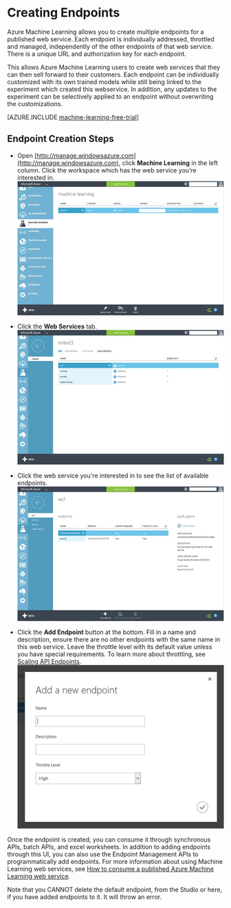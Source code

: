 <properties 
	pageTitle="Creating web service endpoints in Machine Learning | Microsoft Azure" 
	description="Creating web service endpoints in Azure Machine Learning" 
	services="machine-learning" 
	documentationCenter="" 
	authors="hiteshmadan" 
	manager="padou" 
	editor="cgronlun"/>

<tags
	ms.service="machine-learning"
	ms.devlang="multiple"
	ms.topic="article"
	ms.tgt_pltfrm="na"
	ms.workload="tbd" 
	ms.date="05/16/2016"
	ms.author="himad"/>


# Creating Endpoints

Azure Machine Learning allows you to create multiple endpoints for a published web service. Each endpoint is individually addressed, throttled and managed, independently of the other endpoints of that web service. There is a unique URL and authorization key for each endpoint.

This allows Azure Machine Learning users to create web services that they can then sell forward to their customers. Each endpoint can be individually customized with its own trained models while still being linked to the experiment which created this webservice. In addition, any updates to the experiment can be selectively applied to an endpoint without overwriting the customizations.

[AZURE.INCLUDE [machine-learning-free-trial](../../includes/machine-learning-free-trial.md)]

## Endpoint Creation Steps
- Open [http://manage.windowsazure.com](http://manage.windowsazure.com), click **Machine Learning** in the left column. Click the workspace which has the web service you’re interested in.
![Navigate to workspace](./media/machine-learning-create-endpoint/figure-1.png)


- Click the **Web Services** tab.
![Navigate to web services](./media/machine-learning-create-endpoint/figure-2.png)


- Click the web service you're interested in to see the list of available endpoints.
![Navigate to endpoint](./media/machine-learning-create-endpoint/figure-3.png)


- Click the **Add Endpoint** button at the bottom. Fill in a name and description, ensure there are no other endpoints with the same name in this web service. Leave the throttle level with its default value unless you have special requirements.
To learn more about throttling, see [Scaling API Endpoints](machine-learning-scaling-endpoints.md).
![Create endpoint](./media/machine-learning-create-endpoint/figure-4.png)


Once the endpoint is created, you can consume it through synchronous APIs, batch APIs, and excel worksheets. In addition to adding endpoints through this UI, you can also use the Endpoint Management APIs to programmatically add endpoints. For more information about using Machine Learning web services, see [How to consume a published Azure Machine Learning web service](machine-learning-consume-web-services.md).
 
 Note that you CANNOT delete the default endpoint, from the Studio or here, if you have added endpoints to it. It will throw an error.
